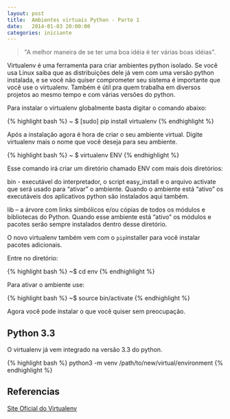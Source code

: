 ```yaml
---
layout: post
title:  Ambientes virtuais Python - Parte 1
date:   2014-01-03 20:00:00
categories: iniciante
---
```


> "A melhor maneira de se ter uma boa idéia é ter várias boas idéias".

Virtualenv é uma ferramenta para criar ambientes python isolado. Se você usa 
Linux  saiba que as distribuições dele já vem com uma versão python instalada, 
e se você não quiser comprometer seu sistema é importante que você use o 
virtualenv. Também é útil pra quem trabalha em diversos projetos ao mesmo tempo 
e com várias versões do python.

Para instalar o virtualenv globalmente basta digitar o comando abaixo:

{% highlight bash %}
~ $ [sudo] pip install virtualenv
{% endhighlight %}

Após a instalação agora é hora de criar o seu ambiente virtual.
Digite virtualenv mais o nome que você deseja para seu ambiente. 

{% highlight bash %}
~ $ virtualenv ENV
{% endhighlight %}

Esse comando irá criar um diretório chamado ENV com mais dois diretórios:

bin - executável do interpretador, o script easy_install e o arquivo activate
que será usado para “ativar” o ambiente. Quando o ambiente está “ativo” os 
executáveis dos aplicativos python são instalados aqui também.

lib – a árvore com links simbólicos e/ou cópias de todos os módulos e 
bibliotecas do Python. Quando esse ambiente está “ativo” os módulos e pacotes
serão sempre instalados dentro desse diretório.

O novo virtualenv também vem com o `pip`installer para você instalar pacotes 
adicionais.

Entre no diretório:

{% highlight bash %}
~$ cd env
{% endhighlight %}

Para ativar o ambiente use:


{% highlight bash %}
~$ source bin/activate
{% endhighlight %}

Agora você pode instalar o que você quiser sem preocupação.

## Python 3.3


O virtualenv já vem integrado na versão 3.3 do python. 

{% highlight bash %}
python3 -m venv /path/to/new/virtual/environment
{% endhighlight %}

## Referencias 

[Site Oficial do Virtualenv](http://www.virtualenv.org/en/latest/)







